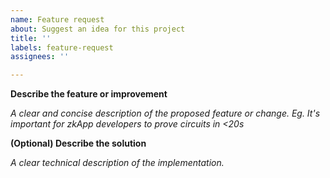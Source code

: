 ```yaml
---
name: Feature request
about: Suggest an idea for this project
title: ''
labels: feature-request
assignees: ''

---
```


**Describe the feature or improvement**

_A clear and concise description of the proposed feature or change. Eg. It's important for zkApp developers to prove circuits in <20s_  

**(Optional) Describe the solution**

_A clear _technical_ description of the implementation._
